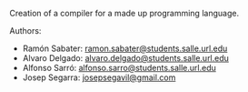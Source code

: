 Creation of a compiler for a made up programming language.

Authors:
- Ramón Sabater: ramon.sabater@students.salle.url.edu
- Alvaro Delgado: alvaro.delgado@students.salle.url.edu
- Alfonso Sarró: alfonso.sarro@students.salle.url.edu
- Josep Segarra: josepsegavil@gmail.com
